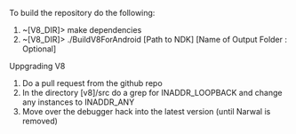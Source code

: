 To build the repository do the following:

1) ~[V8_DIR]> make dependencies <br/>
2) ~[V8_DIR]> ./BuildV8ForAndroid [Path to NDK] [Name of Output Folder : Optional]


Uppgrading V8

1) Do a pull request from the github repo<br/>
2) In the directory [v8]/src do a grep for INADDR_LOOPBACK and change any instances to INADDR_ANY<br/>
3) Move over the debugger hack into the latest version (until Narwal is removed)

